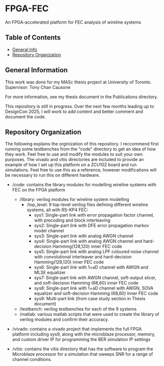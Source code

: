 # FPGA-FEC
An FPGA-accelerated platform for FEC analysis of wireline systems

## Table of Contents
* [General Info](#general-information)
* [Repository Organization](#repository-organization)

## General Information

This work was done for my MASc thesis project at University of Toronto.
Supervisor: Tony Chan Causone

For more information, see my thesis document in the Publications directory.

This repository is still in progress. Over the next few months leading up to DesignCon 2025, I will work to add content and better comment and document the code. 

## Repository Organization

The following explains the orginization of this repository. I reccommend first running some testbenches from the "code" directory to get an idea of how they work. Feel free to use and modify the modules to suit your own purposes. The vivado and vitis directories are included to provide an example of how I set up this platform on a ZCU102 board and run simulations. Feel free to use this as a reference, however modifications will be necessary to run this on different hardware. 

     
- /code: contains the library modules for modelling wireline systems with FEC on the FPGA platform
    - /library: verilog modules for wireline system modelling
      - /top_level: 9 top-level verilog files defining different wireline systems, all with RS-KP4 FEC:
          - sys1: Single-part link with error propagation factor channel, with precoding and block interleaving
          - sys2: Single-part link with DFE error propagation markov model channel
          - sys3: Single-part link with analog AWGN channel
          - sys4: Single-part link with analog AWGN channel and hard-decision Hamming(128,120) inner FEC code
          - sys5: Single-part link with analog LPF coloured noise channel with convolutional interleaver and hard-decision Hamming(128,120) inner FEC code
          - sys6: Single-part link with 1+aD channel with AWGN and MLSE equalizer
          - sys7: Single-part link with AWGN channel, soft-output slicer, and soft-decision Hamming (68,60) inner FEC code
          - sys8: Single-part link with 1+aD channel with AWGN, SOVA equalizer and soft-decision Hamming (68,60) inner FEC code
          - sys9: Multi-part link (from case study section in Thesis document)
    - /testbench: verilog testbenches for each of the 9 systems
    - /matlab: various matlab scripts that were used to create the library of verilog modules and confirm their accuracy. 

- /vivado: contains a vivado project that implements the full FPGA platform including sys9, along with the microblaze processor, memory, and custom driver IP for programming the BER simulation IP settings

- /vitis: contains the vitis directory that has the software to program the Microblaze processor for a simulation that sweeps SNR for a range of channel conditions. 
